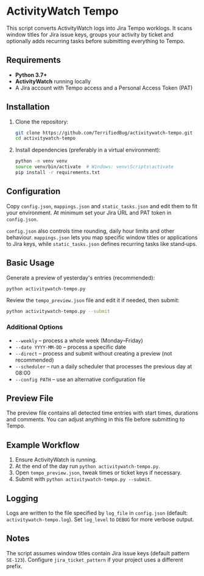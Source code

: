 # ActivityWatch Tempo

This script converts ActivityWatch logs into Jira Tempo worklogs. It scans window titles for Jira issue keys, groups your activity by ticket and optionally adds recurring tasks before submitting everything to Tempo.

## Requirements

- **Python 3.7+**
- **ActivityWatch** running locally
- A Jira account with Tempo access and a Personal Access Token (PAT)

## Installation

1. Clone the repository:
   ```bash
   git clone https://github.com/TerrifiedBug/activitywatch-tempo.git
   cd activitywatch-tempo
   ```
2. Install dependencies (preferably in a virtual environment):
   ```bash
   python -m venv venv
   source venv/bin/activate  # Windows: venv\Scripts\activate
   pip install -r requirements.txt
   ```

## Configuration

Copy `config.json`, `mappings.json` and `static_tasks.json` and edit them to fit your environment. At minimum set your Jira URL and PAT token in `config.json`.

`config.json` also controls time rounding, daily hour limits and other behaviour. `mappings.json` lets you map specific window titles or applications to Jira keys, while `static_tasks.json` defines recurring tasks like stand‑ups.

## Basic Usage

Generate a preview of yesterday's entries (recommended):
```bash
python activitywatch-tempo.py
```
Review the `tempo_preview.json` file and edit it if needed, then submit:
```bash
python activitywatch-tempo.py --submit
```

### Additional Options

- `--weekly` – process a whole week (Monday–Friday)
- `--date YYYY-MM-DD` – process a specific date
- `--direct` – process and submit without creating a preview (not recommended)
- `--scheduler` – run a daily scheduler that processes the previous day at 08:00
- `--config PATH` – use an alternative configuration file

## Preview File

The preview file contains all detected time entries with start times, durations and comments. You can adjust anything in this file before submitting to Tempo.

## Example Workflow

1. Ensure ActivityWatch is running.
2. At the end of the day run `python activitywatch-tempo.py`.
3. Open `tempo_preview.json`, tweak times or ticket keys if necessary.
4. Submit with `python activitywatch-tempo.py --submit`.

## Logging

Logs are written to the file specified by `log_file` in `config.json` (default: `activitywatch-tempo.log`). Set `log_level` to `DEBUG` for more verbose output.

## Notes

The script assumes window titles contain Jira issue keys (default pattern `SE-123`). Configure `jira_ticket_pattern` if your project uses a different prefix.
